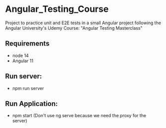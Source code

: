 # Angular_Testing_Course
Project to practice unit and E2E tests in a small Angular project following the Angular University's Udemy Course: "Angular Testing Masterclass"

<a name="#requirements"></a>
## Requirements
- node 14
- Angular 11

<a name="#run-server"></a>
## Run server:
- npm run server

<a name="#run-app"></a>
## Run Application:
- npm start (Don't use ng serve because we need the proxy for the server)
